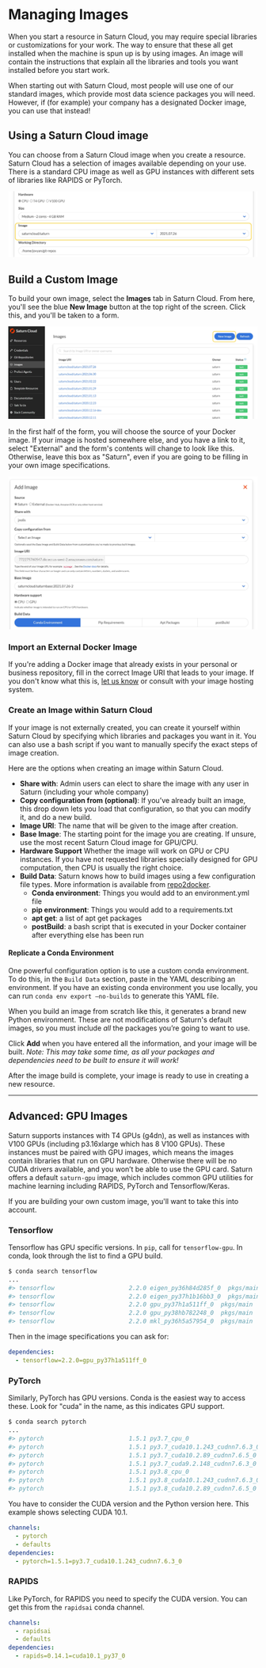 # Managing Images

When you start a resource in Saturn Cloud, you may require special libraries or customizations for your work. The way to ensure that these all get installed when the machine is spun up is by using images. An image will contain the instructions that explain all the libraries and tools you want installed before you start work.

When starting out with Saturn Cloud, most people will use one of our standard images, which provide most data science packages you will need. However, if (for example) your company has a designated Docker image, you can use that instead!

## Using a Saturn Cloud image

You can choose from a Saturn Cloud image when you create a resource. Saturn Cloud has a selection of images available depending on your use. There is a standard CPU image
as well as GPU instances with different sets of libraries like RAPIDS or PyTorch.

![Image selector for new resource](/images/docs/new-resource-image-selector.jpg "doc-image")

## Build a Custom Image

To build your own image, select the **Images** tab in Saturn Cloud. From here, you'll see the blue **New Image** button at the top right of the screen. Click this, and you'll be taken to a form. 

![New image button on Images tab](/images/docs/new-image-button.jpg "doc-image")

In the first half of the form, you will choose the source of your Docker image. If your image is hosted somewhere else, and you have a link to it, select "External" and the form's contents will change to look like this. Otherwise, leave this box as "Saturn", even if you are going to be filling in your own image specifications.

![New image options](/images/docs/new-image-options.jpg "doc-image")

### Import an External Docker Image

If you're adding a Docker image that already exists in your personal or business repository, fill in the correct Image URI that leads to your image. If you don't know what this is, [let us know](mailto:support@saturncloud.io) or consult with your image hosting system.

### Create an Image within Saturn Cloud

If your image is not externally created, you can create it yourself within Saturn Cloud by specifying which libraries and packages you want in it. You can also use a bash
script if you want to manually specify the exact steps of image creation.

Here are the options when creating an image within Saturn Cloud.

* **Share with**: Admin users can elect to share the image with any user in Saturn (including your whole company)
* **Copy configuration from (optional)**: If you’ve already built an image, this drop down lets you load that configuration, so that you can modify it, and do a new build.
* **Image URI**: The name that will be given to the image after creation.
* **Base Image**: The starting point for the image you are creating. If unsure, use the most recent Saturn Cloud image for GPU/CPU.
* **Hardware Support** Whether the image will work on GPU or CPU instances. If you have not requested libraries specially designed for GPU computation, then CPU is usually the right choice.
* **Build Data**: Saturn knows how to build images using a few configuration file types. More information is available from [repo2docker](https://repo2docker.readthedocs.io/en/latest/config_files.html).
  * **Conda environment**: Things you would add to an environment.yml file
  * **pip environment**: Things you would add to a requirements.txt
  * **apt get**: a list of apt get packages
  * **postBuild**: a bash script that is executed in your Docker container after everything else has been run

#### Replicate a Conda Environment
One powerful configuration option is to use a custom conda environment. To do this, in the `Build Data` section, paste in the YAML describing an environment. If you have an existing conda environment you use locally, you can run `conda env export –no-builds` to generate this YAML file. 

When you build an image from scratch like this, it generates a brand new Python environment. These are not modifications of Saturn's default images, so you must include *all* the packages you’re going to want to use.

Click **Add** when you have entered all the information, and your image will be built. *Note: This may take some time, as all your packages and dependencies need to be built to ensure it will work!* 

After the image build is complete, your image is ready to use in creating a new resource.

***

## Advanced: GPU Images

Saturn supports instances with T4 GPUs (g4dn), as well as instances with V100 GPUs (including p3.16xlarge which has 8 V100 GPUs). These instances must be paired with GPU images, which means the images contain libraries that run on GPU hardware. Otherwise there will be no CUDA drivers available, and you won’t be able to use the GPU card. Saturn offers a default `saturn-gpu` image, which includes common GPU utilities for machine learning including RAPIDS, PyTorch and Tensorflow/Keras.

If you are building your own custom image, you'll want to take this into account. 

### Tensorflow
Tensorflow has GPU specific versions. In `pip`, call for `tensorflow-gpu`. In conda, look through the list to find a GPU build.

```bash
$ conda search tensorflow
...
#> tensorflow                     2.2.0 eigen_py36h84d285f_0  pkgs/main
#> tensorflow                     2.2.0 eigen_py37h1b16bb3_0  pkgs/main
#> tensorflow                     2.2.0 gpu_py37h1a511ff_0  pkgs/main
#> tensorflow                     2.2.0 gpu_py38hb782248_0  pkgs/main
#> tensorflow                     2.2.0 mkl_py36h5a57954_0  pkgs/main
```

Then in the image specifications you can ask for:

```yml
dependencies:
  - tensorflow=2.2.0=gpu_py37h1a511ff_0
```

### PyTorch
Similarly, PyTorch has GPU versions. Conda is the easiest way to access these. Look for "cuda" in the name, as this indicates GPU support.

```bash
$ conda search pytorch
...
#> pytorch                        1.5.1 py3.7_cpu_0                      pytorch
#> pytorch                        1.5.1 py3.7_cuda10.1.243_cudnn7.6.3_0  pytorch
#> pytorch                        1.5.1 py3.7_cuda10.2.89_cudnn7.6.5_0   pytorch
#> pytorch                        1.5.1 py3.7_cuda9.2.148_cudnn7.6.3_0   pytorch
#> pytorch                        1.5.1 py3.8_cpu_0                      pytorch
#> pytorch                        1.5.1 py3.8_cuda10.1.243_cudnn7.6.3_0  pytorch
#> pytorch                        1.5.1 py3.8_cuda10.2.89_cudnn7.6.5_0   pytorch
```

You have to consider the CUDA version and the Python version here. This example shows selecting CUDA 10.1.

```yml
channels:
  - pytorch
  - defaults
dependencies:
  - pytorch=1.5.1=py3.7_cuda10.1.243_cudnn7.6.3_0
```

### RAPIDS
Like PyTorch, for RAPIDS you need to specify the CUDA version. You can get this from the `rapidsai` conda channel.

```yml
channels:
  - rapidsai
  - defaults
dependencies:
  - rapids=0.14.1=cuda10.1_py37_0
```